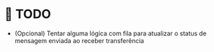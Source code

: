 # 📒 TODO

- (Opcional) Tentar alguma lógica com fila para atualizar o status de mensagem enviada ao receber transferência
